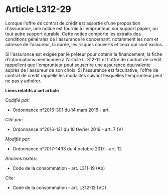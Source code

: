 # Article L312-29

Lorsque l'offre de contrat de crédit est assortie d'une proposition d'assurance, une notice est fournie à l'emprunteur, sur
support papier, ou tout autre support durable. Cette notice comporte les extraits des conditions générales de l'assurance le
concernant, notamment les nom et adresse de l'assureur, la durée, les risques couverts et ceux qui sont exclus.

Si l'assurance est exigée par le prêteur pour obtenir le financement, la fiche d'informations mentionnée à l'article L.
312-12 et l'offre de contrat de crédit rappellent que l'emprunteur peut souscrire une assurance équivalente auprès de
l'assureur de son choix. Si l'assurance est facultative, l'offre de contrat de crédit rappelle les modalités suivant
lesquelles l'emprunteur peut ne pas y adhérer.

**Liens relatifs à cet article**

_Codifié par_:

  - Ordonnance n°2016-301 du 14 mars 2016 - art.

_Cité par_:

  - Ordonnance n°2016-131 du 10 février 2016 - art. 7 (V)

_Modifié par_:

  - Ordonnance n°2017-1433 du 4 octobre 2017 - art. 12

_Anciens textes_:

  - Code de la consommation - art. L311-19 (Ab)

_Cite_:

  - Code de la consommation - art. L312-12 (VD)
